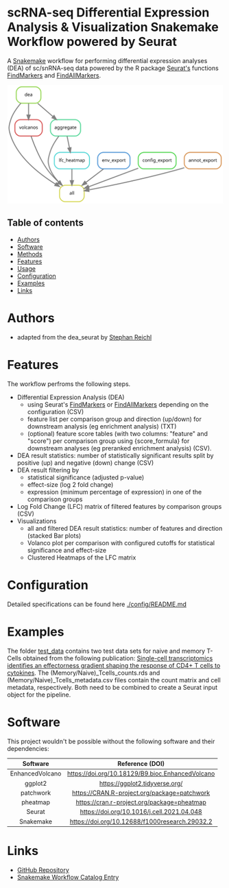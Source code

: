 # scRNA-seq Differential Expression Analysis & Visualization Snakemake Workflow powered by Seurat
A [Snakemake](https://snakemake.readthedocs.io/en/stable/) workflow for performing differential expression analyses (DEA) of sc/snRNA-seq data powered by the R package [Seurat's](https://satijalab.org/seurat/index.html) functions [FindMarkers](https://satijalab.org/seurat/reference/findmarkers) and [FindAllMarkers](https://satijalab.org/seurat/reference/findallmarkers).

![Workflow Rulegraph](./workflow/dags/rulegraph.svg)

Table of contents
----------------
  * [Authors](#authors)
  * [Software](#software)
  * [Methods](#methods)
  * [Features](#features)
  * [Usage](#usage)
  * [Configuration](#configuration)
  * [Examples](#examples)
  * [Links](#links)

# Authors
- adapted from the dea_seurat by [Stephan Reichl](https://github.com/sreichl)

# Features
The workflow perfroms the following steps.
- Differential Expression Analysis (DEA)
  - using Seurat's [FindMarkers](https://satijalab.org/seurat/reference/findmarkers) or [FindAllMarkers](https://satijalab.org/seurat/reference/findallmarkers) depending on the configuration (CSV)
  - feature list per comparison group and direction (up/down) for downstream analysis (eg enrichment analysis) (TXT)
  - (optional) feature score tables (with two columns: "feature" and "score") per comparison group using {score_formula} for downstream analyses (eg preranked enrichment analysis) (CSV).
- DEA result statistics: number of statistically significant results split by positive (up) and negative (down) change (CSV)
- DEA result filtering by 
  - statistical significance (adjusted p-value)
  - effect-size (log 2 fold change)
  - expression (minimum percentage of expression) in one of the comparison groups
- Log Fold Change (LFC) matrix of filtered features by comparison groups (CSV)
- Visualizations
  - all and filtered DEA result statistics: number of features and direction (stacked Bar plots)
  - Volanco plot per comparison with configured cutoffs for statistical significance and effect-size
  - Clustered Heatmaps of the LFC matrix

# Configuration
Detailed specifications can be found here [./config/README.md](./config/README.md)

# Examples
The folder [test_data](https://github.com/roblehmann/dea_seurat/tree/main/test_data) contains two test data sets for naive and memory T-Cells obtained from the following publication: [Single-cell transcriptomics identifies an effectorness gradient shaping the response of CD4+ T cells to cytokines](https://www.nature.com/articles/s41467-020-15543-y). The (Memory/Naive)_Tcells_counts.rds and (Memory/Naive)_Tcells_metadata.csv files contain the count matrix and cell metadata, respectively. Both need to be combined to create a Seurat input object for the pipeline.

# Software
This project wouldn't be possible without the following software and their dependencies:

| Software       | Reference (DOI)                                   |
| :------------: | :-----------------------------------------------: |
| EnhancedVolcano| https://doi.org/10.18129/B9.bioc.EnhancedVolcano  |
| ggplot2        | https://ggplot2.tidyverse.org/                    |
| patchwork      | https://CRAN.R-project.org/package=patchwork      |
| pheatmap       | https://cran.r-project.org/package=pheatmap       |
| Seurat         | https://doi.org/10.1016/j.cell.2021.04.048        |
| Snakemake      | https://doi.org/10.12688/f1000research.29032.2    |

# Links
- [GitHub Repository](https://github.com/roblehmann/dea_seurat/)
- [Snakemake Workflow Catalog Entry](https://snakemake.github.io/snakemake-workflow-catalog?usage=epigen/dea_seurat)
